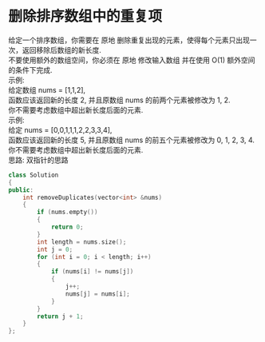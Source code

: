 # 删除排序数组中的重复项
给定一个排序数组，你需要在 原地 删除重复出现的元素，使得每个元素只出现一次，返回移除后数组的新长度. <br>
不要使用额外的数组空间，你必须在 原地 修改输入数组 并在使用 O(1) 额外空间的条件下完成.<br>
示例:<br>
给定数组 nums = [1,1,2], <br>
函数应该返回新的长度 2, 并且原数组 nums 的前两个元素被修改为 1, 2. <br>
你不需要考虑数组中超出新长度后面的元素. <br>
示例: <br>
给定 nums = [0,0,1,1,1,2,2,3,3,4],<br>
函数应该返回新的长度 5, 并且原数组 nums 的前五个元素被修改为 0, 1, 2, 3, 4. <br>
你不需要考虑数组中超出新长度后面的元素. <br>
思路: 双指针的思路 <br>
```cpp
class Solution
{
public:
    int removeDuplicates(vector<int> &nums)
    {
        if (nums.empty())
        {
            return 0;
        }
        int length = nums.size();
        int j = 0;
        for (int i = 0; i < length; i++)
        {
            if (nums[i] != nums[j])
            {
                j++;
                nums[j] = nums[i];
            }
        }
        return j + 1;
    }
};
```

